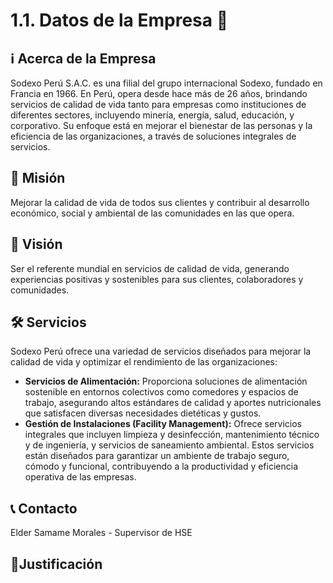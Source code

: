 # 1.1. Datos de la Empresa 🏢

## ℹ️ Acerca de la Empresa
Sodexo Perú S.A.C. es una filial del grupo internacional Sodexo, fundado en Francia en 1966. En Perú, opera desde hace más de 26 años, brindando servicios de calidad de vida tanto para empresas como instituciones de diferentes sectores, incluyendo minería, energía, salud, educación, y corporativo. Su enfoque está en mejorar el bienestar de las personas y la eficiencia de las organizaciones, a través de soluciones integrales de servicios.

## 🎯 Misión 
Mejorar la calidad de vida de todos sus clientes y contribuir al desarrollo económico, social y ambiental de las comunidades en las que opera.

## 🔭 Visión
Ser el referente mundial en servicios de calidad de vida, generando experiencias positivas y sostenibles para sus clientes, colaboradores y comunidades.

## 🛠️ Servicios
Sodexo Perú ofrece una variedad de servicios diseñados para mejorar la calidad de vida y optimizar el rendimiento de las organizaciones:
- **Servicios de Alimentación:** Proporciona soluciones de alimentación sostenible en entornos colectivos como comedores y espacios de trabajo, asegurando altos estándares de calidad y aportes nutricionales que satisfacen diversas necesidades dietéticas y gustos.
- **Gestión de Instalaciones (Facility Management):** Ofrece servicios integrales que incluyen limpieza y desinfección, mantenimiento técnico y de ingeniería, y servicios de saneamiento ambiental. Estos servicios están diseñados para garantizar un ambiente de trabajo seguro, cómodo y funcional, contribuyendo a la productividad y eficiencia operativa de las empresas. 

## 📞 Contacto
Elder Samame Morales - Supervisor de HSE

## 🧾Justificación


